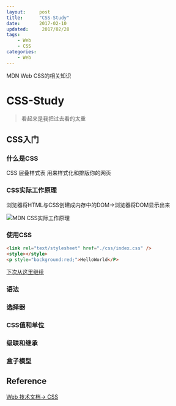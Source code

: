 ```yaml
---
layout:     post
title:      "CSS-Study"
date:       2017-02-10
updated:     2017/02/28
tags:
    - Web
    - CSS
categories:
    - Web
---
```


MDN Web CSS的相关知识

# CSS-Study

> 看起来是我把过去看的太重

## CSS入门

### 什么是CSS

CSS 层叠样式表 用来样式化和排版你的网页

### CSS实际工作原理

浏览器将HTML与CSS创建成内存中的DOM->浏览器将DOM显示出来

![MDN CSS实际工作原理](https://mdn.mozillademos.org/files/11781/rendering.svg)

### 使用CSS

```html
<link rel="text/stylesheet" href="./css/index.css" />
<style></style>
<p style="background:red;">HelloWorld</P>
```

[下次从这里继续](https://developer.mozilla.org/zh-CN/docs/Learn/CSS/Introduction_to_CSS)

### 语法

### 选择器

### CSS值和单位

### 级联和继承

### 盒子模型

## Reference

[Web 技术文档-> CSS](https://developer.mozilla.org/zh-CN/docs/Web/CSS)